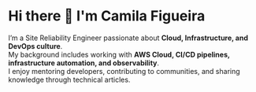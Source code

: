 # Hi there 👋 I'm Camila Figueira

I’m a Site Reliability Engineer passionate about **Cloud, Infrastructure, and DevOps culture**.  
My background includes working with **AWS Cloud, CI/CD pipelines, infrastructure automation, and observability**.  
I enjoy mentoring developers, contributing to communities, and sharing knowledge through technical articles.

